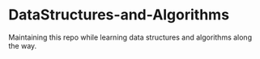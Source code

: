 # DataStructures-and-Algorithms
Maintaining this repo while learning data structures and algorithms along the way.
